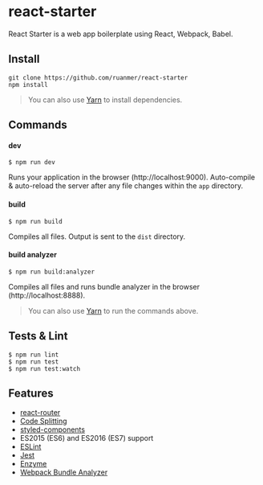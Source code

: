 # react-starter

React Starter is a web app boilerplate using React, Webpack, Babel.

## Install

```
git clone https://github.com/ruanmer/react-starter
npm install
```

> You can also use [Yarn](https://yarnpkg.com/) to install dependencies.

## Commands

#### dev

```
$ npm run dev
```

Runs your application in the browser (http://localhost:9000). Auto-compile & auto-reload the server after any file changes within the `app` directory.

#### build

```
$ npm run build
```

Compiles all files. Output is sent to the `dist` directory.

#### build analyzer

```
$ npm run build:analyzer
```

Compiles all files and runs bundle analyzer in the browser (http://localhost:8888).

> You can also use [Yarn](https://yarnpkg.com/) to run the commands above.

## Tests & Lint

```
$ npm run lint
$ npm run test
$ npm run test:watch
```


## Features

* [react-router](https://github.com/ReactTraining/react-router)
* [Code Splitting](https://reacttraining.com/react-router/web/guides/code-splitting)
* [styled-components](https://github.com/styled-components/styled-components)
* ES2015 (ES6) and ES2016 (ES7) support
* [ESLint](http://eslint.org/)
* [Jest](https://facebook.github.io/jest/)
* [Enzyme](http://airbnb.io/enzyme/)
* [Webpack Bundle Analyzer](https://github.com/th0r/webpack-bundle-analyzer)
